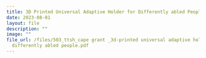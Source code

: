 ```yaml
---
title: 3D Printed Universal Adaptive Holder for Differently abled People
date: 2023-08-01
layout: file
description: ""
image: ""
file_url: /files/503_ttsh_cape grant _3d-printed universal adaptive holder for
  differently abled people.pdf
---
```

